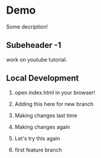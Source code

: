 # Demo


Some decription! 

## Subeheader -1

work on youtube tutorial. 


## Local Development

1. open index.html in your browser!

2. Adding this here for new branch

3. Making changes last time 

4. Making changes again

5. Let's try this again

6. first feature branch

